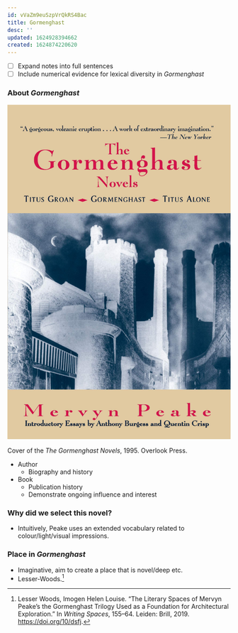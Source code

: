 ```yaml
---
id: vVaZm9euSzpVrQkRS4Bac
title: Gormenghast
desc: ''
updated: 1624928394662
created: 1624874220620
---
```


- [ ] Expand notes into full sentences
- [ ] Include numerical evidence for lexical diversity in *Gormenghast*

### About *Gormenghast*

![Gormenghast cover](assets/images/gormenghast-cover.jpg)
<p>
<figcaption>
Cover of the <i>The Gormenghast Novels</i>, 1995. Overlook Press.
</figcaption>
</p>

* Author
  * Biography and history
* Book
  * Publication history
  * Demonstrate ongoing influence and interest

### Why did we select this novel?

* Intuitively, Peake uses an extended vocabulary related to colour/light/visual impressions.


### Place in *Gormenghast*

* Imaginative, aim to create a place that is novel/deep etc.
* Lesser-Woods.[^1]

[^1]: Lesser Woods, Imogen Helen Louise. “The Literary Spaces of Mervyn Peake’s the Gormenghast Trilogy Used as a Foundation for Architectural Exploration.” In *Writing Spaces*, 155–64. Leiden: Brill, 2019. https://doi.org/10/dsfj.

